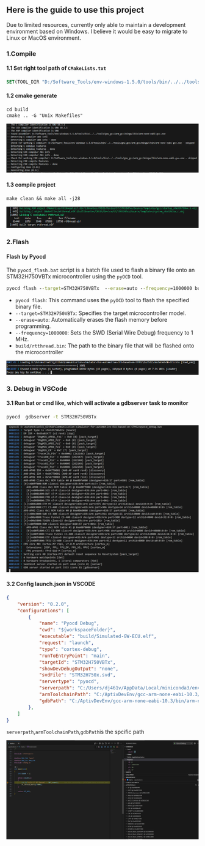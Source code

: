 ## Here is the guide to use this project

Due to limited resources, currently only able to maintain a development environment based on Windows. I believe it would be easy to migrate to Linux or MacOS environment.

### 1.Compile

#### 1.1 Set right tool path of `CMakeLists.txt`

```cmake
SET(TOOL_DIR "D:/Software_Tools/env-windows-1.5.0/tools/bin/../../tools/gnu_gcc/arm_gcc/mingw/")
```

#### 1.2 cmake generate

```shell
cd build
cmake .. -G "Unix Makefiles"
```

![image-20241122164932060](./${pics}/image-20241122164932060.png) 

#### 1.3 compile project

```shell
make clean && make all -j28	
```

![image-20241122165242409](./${pics}/image-20241122165242409.png) 

### 2.Flash

#### Flash by Pyocd

The `pyocd_flash.bat` script is a batch file used to flash a binary file onto an STM32H750VBTx microcontroller using the `pyOCD` tool. 

```bat
pyocd flash --target=STM32H750VBTx  --erase=auto --frequency=1000000 build/rtthread.bin
```

- `pyocd flash`: This command uses the `pyOCD` tool to flash the specified binary file.
- `--target=STM32H750VBTx`: Specifies the target microcontroller model.
- `--erase=auto`: Automatically erases the flash memory before programming.
- `--frequency=1000000`: Sets the SWD (Serial Wire Debug) frequency to 1 MHz.
- `build/rtthread.bin`: The path to the binary file that will be flashed onto the microcontroller

![image-20241122165800197](./${pics}/image-20241122165800197.png) 

### 3. Debug in VSCode

#### 3.1 Run bat or cmd like, which will activate a gdbserver task to monitor 

```bat
pyocd  gdbserver -t STM32H750VBTx 
```

![image-20241123233923075](./${pics}/image-20241123233923075.png) 

#### 3.2 Config launch.json in VSCODE

```json
{
    "version": "0.2.0",
    "configurations": [
        {
            "name": "Pyocd Debug",
            "cwd": "${workspaceFolder}",
            "executable": "build/Simulated-GW-ECU.elf",
            "request": "launch",
            "type": "cortex-debug",
            "runToEntryPoint": "main",
            "targetId": "STM32H750VBTx",
            "showDevDebugOutput": "none",
            "svdFile": "STM32H750x.svd",
            "servertype": "pyocd",
            "serverpath": "C:/Users/dj461v/AppData/Local/miniconda3/envs/pyocd/Scripts/pyocd.exe",
            "armToolchainPath": "C:/AptivDevEnv/gcc-arm-none-eabi-10.3/bin",
            "gdbPath": "C:/AptivDevEnv/gcc-arm-none-eabi-10.3/bin/arm-none-eabi-gdb.exe",
        },
    ]
}
```

`serverpath`,`armToolchainPath`,`gdbPath`is the spcific path

![image-20241123234150810](./${pics}/image-20241123234150810.png) 